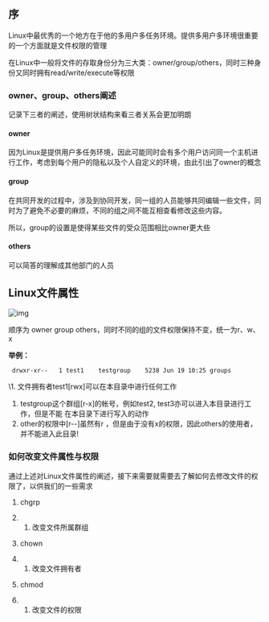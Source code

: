 ## 序

Linux中最优秀的一个地方在于他的多用户多任务环境。提供多用户多环境很重要的一个方面就是文件权限的管理

在Linux中一般将文件的存取身份分为三大类：owner/group/others，同时三种身份又同时拥有read/write/execute等权限

### owner、group、others阐述

记录下三者的阐述，使用树状结构来看三者关系会更加明朗

#### owner

因为Linux是提供用户多任务环境，因此可能同时会有多个用户访问同一个主机进行工作，考虑到每个用户的隐私以及个人自定义的环境，由此引出了owner的概念

#### group

在共同开发的过程中，涉及到协同开发，同一组的人员能够共同编辑一些文件，同时为了避免不必要的麻烦，不同的组之间不能互相查看修改这些内容。

所以，group的设置是使得某些文件的受众范围相比owner更大些

#### others

可以简答的理解成其他部门的人员

## Linux文件属性

![img](https://cdn.jsdelivr.net/gh/Winniekun/cloudImg@master/uPic/1634888426826-5a0cf6d4-858d-460f-a62e-c8b57e2abe2c.png)

顺序为 owner group others，同时不同的组的文件权限保持不变，统一为r、w、x

**举例：**

```bash
 drwxr-xr--   1 test1    testgroup    5238 Jun 19 10:25 groups
```

 \1. 文件拥有者test1[rwx]可以在本目录中进行任何工作

1. testgroup这个群组[r-x]的帐号，例如test2, test3亦可以进入本目录进行工作，但是不能 在本目录下进行写入的动作
2. other的权限中[r--]虽然有r ，但是由于没有x的权限，因此others的使用者，并不能进入此目录! 

### 如何改变文件属性与权限 

通过上述对Linux文件属性的阐述，接下来需要就需要去了解如何去修改文件的权限了，以供我们的一些需求

1. chgrp

1. 1. 改变文件所属群组

1. chown

1. 1. 改变文件拥有者

1. chmod

1. 1. 改变文件的权限